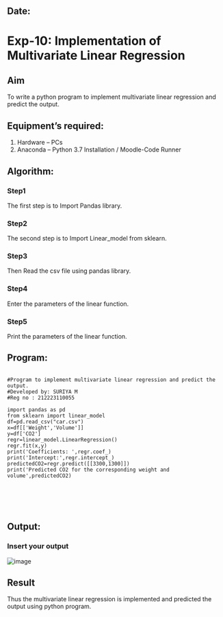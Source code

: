 ## Date:
# Exp-10: Implementation of Multivariate Linear Regression
## Aim
To write a python program to implement multivariate linear regression and predict the output.
## Equipment’s required:
1.	Hardware – PCs
2.	Anaconda – Python 3.7 Installation / Moodle-Code Runner
## Algorithm:
### Step1
The first step is to Import Pandas library.

### Step2
The second step is to Import Linear_model from sklearn.

### Step3
Then Read the csv file using pandas library.

### Step4
Enter the parameters of the linear function.

### Step5
Print the parameters of the linear function.

## Program:
```

#Program to implement multivariate linear regression and predict the output.
#Developed by: SURIYA M
#Reg no : 212223110055

import pandas as pd
from sklearn import linear_model
df=pd.read_csv("car.csv")
x=df[['Weight','Volume']]
y=df['CO2']
regr=linear_model.LinearRegression()
regr.fit(x,y)
print('Coefficients: ',regr.coef_)
print('Intercept:',regr.intercept_)
predictedCO2=regr.predict([[3300,1300]])
print('Predicted CO2 for the corresponding weight and volume',predictedCO2)






```
## Output:

### Insert your output
![image](https://github.com/user-attachments/assets/45d621db-68cd-4f8e-bd8a-ec4f6a08df91)


## Result
Thus the multivariate linear regression is implemented and predicted the output using python program.
